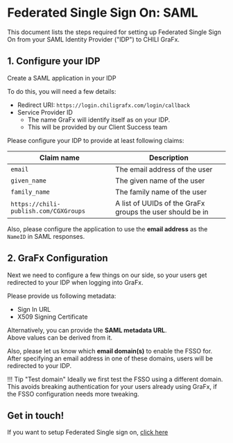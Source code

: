 # Federated Single Sign On: SAML

This document lists the steps required for setting up Federated Single Sign On from your SAML Identity Provider ("IDP") to CHILI GraFx.

## 1. Configure your IDP

Create a SAML application in your IDP

To do this, you will need a few details:
* Redirect URI: `https://login.chiligrafx.com/login/callback`
* Service Provider ID
  * The name GraFx will identify itself as on your IDP.
  * This will be provided by our Client Success team

Please configure your IDP to provide at least following claims:

| **Claim name**                        | **Description**                                           |
| ------------------------------------- | --------------------------------------------------------- |
| `email`                               | The email address of the user                             |
| `given_name`                          | The given name of the user                                |
| `family_name`                         | The family name of the user                               |
| `https://chili-publish.com/CGXGroups` | A list of UUIDs of the GraFx groups the user should be in |

Also, please configure the application to use the **email address** as the `NameID` in SAML responses.

## 2. GraFx Configuration

Next we need to configure a few things on our side, so your users get redirected to your IDP when logging into GraFx.

Please provide us following metadata:
* Sign In URL
* X509 Signing Certificate

Alternatively, you can provide the **SAML metadata URL**.  
Above values can be derived from it.

Also, please let us know which **email domain(s)** to enable the FSSO for.
After specifying an email address in one of these domains, users will be redirected to your IDP.

!!! Tip "Test domain"
    Ideally we first test the FSSO using a different domain.
    This avoids breaking authentication for your users already using GraFx, if the FSSO configuration needs more tweaking.

## Get in touch!

If you want to setup Federated Single sign on, [click here](/CHILI-GraFx/guides/setup-fsso/)
